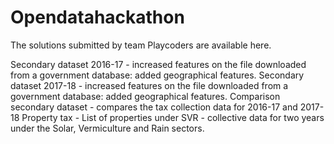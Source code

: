 # Opendatahackathon
The solutions submitted by team Playcoders are available here.

Secondary dataset 2016-17 - increased features on the file downloaded from a government database: added geographical features.
Secondary dataset 2017-18 - increased features on the file downloaded from a government database: added geographical features.
Comparison secondary dataset -  compares the tax collection data for 2016-17 and 2017-18
Property tax - List of properties under SVR - collective data for two years under the Solar, Vermiculture and Rain sectors.
